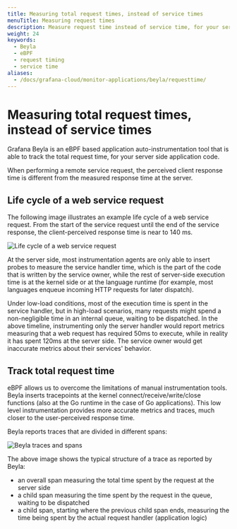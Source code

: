 ```yaml
---
title: Measuring total request times, instead of service times
menuTitle: Measuring request times
description: Measure request time instead of service time, for your server-side application code.
weight: 24
keywords:
  - Beyla
  - eBPF
  - request timing
  - service time
aliases:
  - /docs/grafana-cloud/monitor-applications/beyla/requesttime/
---
```


# Measuring total request times, instead of service times

Grafana Beyla is an eBPF based application auto-instrumentation tool that is able to track the total request time, for your server side application code.

When performing a remote service request, the perceived client response time is different from the measured response time at the server.

## Life cycle of a web service request

The following image illustrates an example life cycle of a web service request. From the start of the service request until the end of the service response, the client-perceived response time is near to 140 ms.

![Life cycle of a web service request](https://grafana.com/media/docs/grafana-cloud/beyla/req-life-cycle_2.png)

At the server side, most instrumentation agents are only able to insert probes to measure the service handler time, which is the part of the code that is written by the service owner, while the rest of server-side execution time is at the kernel side or at the language runtime (for example, most languages enqueue incoming HTTP requests for later dispatch).

Under low-load conditions, most of the execution time is spent in the service handler, but in high-load scenarios, many requests might spend a non-negligible time in an internal queue, waiting to be dispatched. In the above timeline, instrumenting only the server handler would report metrics measuring that a web request has required 50ms to execute, while in reality it has spent 120ms at the server side. The service owner would get inaccurate metrics about their services' behavior.

## Track total request time

eBPF allows us to overcome the limitations of manual instrumentation tools. Beyla inserts tracepoints at the kernel connect/receive/write/close functions (also at the Go runtime in the case of Go applications). This low level instrumentation provides more accurate metrics and traces, much closer to the user-perceived response time.

Beyla reports traces that are divided in different spans:

![Beyla traces and spans](https://grafana.com/media/docs/grafana-cloud/beyla/server-side-trace.png)

The above image shows the typical structure of a trace as reported by Beyla:

- an overall span measuring the total time spent by the request at the server side
- a child span measuring the time spent by the request in the queue, waiting to be dispatched
- a child span, starting where the previous child span ends, measuring the time being spent by the actual request handler (application logic)
